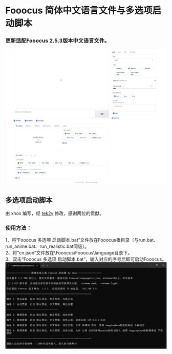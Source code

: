 # Fooocus 简体中文语言文件与多选项启动脚本
### 更新适配Fooocus 2.5.3版本中文语言文件。
![interface](https://github.com/DawnorC/Fooocus_CN/blob/main/screenshot/interface1.png)  
![interface](https://github.com/DawnorC/Fooocus_CN/blob/main/screenshot/interface2.png)  


  
## 多选项启动脚本
由 xhox 编写，经 [tek2y](https://github.com/tek2y/Fooocus-cnlang) 修改，感谢两位的贡献。  
### 使用方法：  
1、将“Fooocus 多选项 启动脚本.bat”文件放在Fooocus根目录（与run.bat、run_anime.bat、run_realistic.bat同级）。  
2、将“cn.json”文件放在\Fooocus\Fooocus\language目录下。  
3、双击“Fooocus 多选项 启动脚本.bat”，输入对应的序号后即可启动Fooocus。  
![launcher](https://github.com/DawnorC/Fooocus_CN/blob/main/screenshot/launcher.png)
